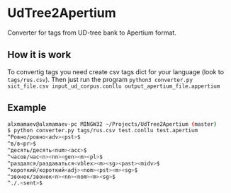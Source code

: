# UdTree2Apertium
Converter for tags from UD-tree bank to Apertium format.

## How it is work
To convertig tags you need create csv tags dict for your language (look to `tags/rus.csv`).
Then just run the program `python3 converter.py sict_file.csv input_ud_corpus.conllu output_apertium_file.appertium`

## Example
```bash
alxmamaev@alxmamaev-pc MINGW32 ~/Projects/UdTree2Apertium (master)
$ python converter.py tags/rus.csv test.conllu test.apertium
^Ровно/ровно<adv><pst>$
^в/в<pr>$
^десять/десять<num><acc>$
^часов/час<n><nn><gen><m><pl>$
^раздался/раздаваться<vblex><m><sg><past><midv>$
^короткий/короткий<adj><nom><pst><m><sg>$
^звонок/звонок<n><nn><nom><m><sg>$
^./.<sent>$
```